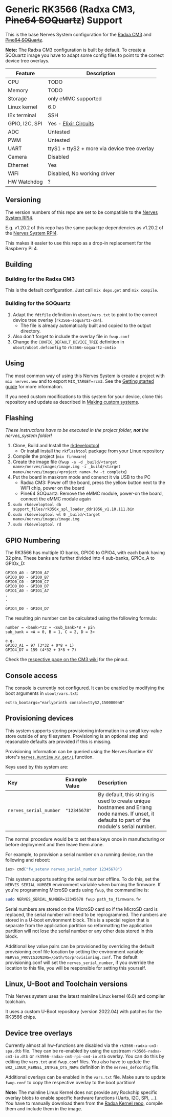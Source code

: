 # Generic RK3566 (Radxa CM3, ~~Pine64 SOQuartz~~) Support


This is the base Nerves System configuration for the [Radxa CM3](https://wiki.radxa.com/Rock3/CM/CM3) and ~~[Pine64 SOQuartz](https://wiki.pine64.org/wiki/SOQuartz)~~.

**Note:** The Radxa CM3 configuration is built by default.
To create a SOQuartz image you have to adapt some config files to point to the correct device tree overlays.


| Feature              | Description                     |
| -------------------- | ------------------------------- |
| CPU                  | TODO             |
| Memory               | TODO                    |
| Storage              | only eMMC supported  |
| Linux kernel         | 6.0               |
| IEx terminal         | SSH                   |
| GPIO, I2C, SPI       | Yes - [Elixir Circuits](https://github.com/elixir-circuits) |
| ADC                  | Untested                             |
| PWM                  | Untested      |
| UART                 | ttyS1 + ttyS2 + more via device tree overlay |
| Camera               | Disabled                           |
| Ethernet             | Yes                             |
| WiFi                 | Disabled, No working driver |
| HW Watchdog          | ? |

## Versioning

The version numbers of this repo are set to be compatible to the [Nerves System RPI4](https://github.com/nerves-project/nerves_system_rpi4).

E.g. v1.20.2 of this repo has the same package dependencies as v1.20.2 of the [Nerves System RPI4](https://github.com/nerves-project/nerves_system_rpi4).

This makes it easier to use this repo as a drop-in replacement for the Raspberry PI 4.

## Building

### Building for the Radxa CM3

This is the default configuration. Just call `mix deps.get` and `mix compile`.

### Building for the SOQuartz

1. Adapt the `fdtfile` definition in `uboot/vars.txt` to point to the correct device tree overlay (`rk3566-soquartz-cm4`).
    - The file is already automatically built and copied to the output directory.
1. Also don't forget to include the overlay file in `fwup.conf`
1. Change the `CONFIG_DEFAULT_DEVICE_TREE` definition in `uboot/uboot.defconfig` to `rk3566-soquartz-cm4io`

## Using

The most common way of using this Nerves System is create a project with `mix
nerves.new` and to export `MIX_TARGET=rcm3`. See the [Getting started
guide](https://hexdocs.pm/nerves/getting-started.html#creating-a-new-nerves-app)
for more information.

If you need custom modifications to this system for your device, clone this
repository and update as described in [Making custom
systems](https://hexdocs.pm/nerves/customizing-systems.html).

## Flashing

*These instructions have to be executed in the project folder, **not** the nerves_system folder!*

1. Clone, Build and Install the [rkdeveloptool](https://github.com/rockchip-linux/rkdeveloptool.git)
    - Or install install the `rkflashtool` package from your Linux repository
1. Compile the project (`mix firmware`)
1. Create the image file (`fwup -a -d _build/<target name>/nerves/images/image.img -i _build/<target name>/nerves/images/<project name>.fw -t complete`)
1. Put the board in maskrom mode and conenct it via USB to the PC
    - Radxa CM3: Power off the board, press the yellow button next to the WIFI chip, power on the board
    - Pine64 SOQuartz: Remove the eMMC module, power-on the board, connect the eMMC module again
1. `sudo rkdeveloptool db support_files/rk356x_spl_loader_ddr1056_v1.10.111.bin`
1. `sudo rkdeveloptool wl 0 _build/<target name>/nerves/images/image.img`
1. `sudo rkdeveloptool rd`

## GPIO Numbering

The RK3566 has multiple IO banks, GPIO0 to GPIO4, with each bank having 32 pins.
These banks are further divided into 4 sub-banks, GPIOx_A to GPIOx_D:
```
GPIO0_A0 - GPIO0_A7
GPIO0_B0 - GPIO0_B7
GPIO0_C0 - GPIO0_C7
GPIO0_D0 - GPIO0_D7
GPIO1_A0 - GPIO1_A7
.
.
.
GPIO4_D0 - GPIO4_D7
```

The resulting pin number can be calculated using the following formula:
```
number = <bank>*32 + <sub_bank>*8 + pin
sub_bank = <A = 0, B = 1, C = 2, D = 3>

e.g.
GPIO3_A1 = 97 (3*32 + 0*8 + 1)
GPIO4_D7 = 159 (4*32 + 3*8 + 7)
```

Check the [respective page on the CM3 wiki](https://wiki.radxa.com/Rock3/CM/CM3/pinout) for the pinout.


## Console access

The console is currently not configured.
It can be enabled by modifying the boot arguments in `uboot/vars.txt`:
```
extra_bootargs="earlyprintk console=ttyS2,1500000n8"
```

## Provisioning devices

This system supports storing provisioning information in a small key-value store
outside of any filesystem. Provisioning is an optional step and reasonable
defaults are provided if this is missing.

Provisioning information can be queried using the Nerves.Runtime KV store's
[`Nerves.Runtime.KV.get/1`](https://hexdocs.pm/nerves_runtime/Nerves.Runtime.KV.html#get/1)
function.

Keys used by this system are:

Key                    | Example Value     | Description
:--------------------- | :---------------- | :----------
`nerves_serial_number` | `"12345678"`       | By default, this string is used to create unique hostnames and Erlang node names. If unset, it defaults to part of the module's serial number.

The normal procedure would be to set these keys once in manufacturing or before
deployment and then leave them alone.

For example, to provision a serial number on a running device, run the following
and reboot:

```elixir
iex> cmd("fw_setenv nerves_serial_number 12345678")
```

This system supports setting the serial number offline. To do this, set the
`NERVES_SERIAL_NUMBER` environment variable when burning the firmware. If you're
programming MicroSD cards using `fwup`, the commandline is:

```sh
sudo NERVES_SERIAL_NUMBER=12345678 fwup path_to_firmware.fw
```

Serial numbers are stored on the MicroSD card so if the MicroSD card is
replaced, the serial number will need to be reprogrammed. The numbers are stored
in a U-boot environment block. This is a special region that is separate from
the application partition so reformatting the application partition will not
lose the serial number or any other data stored in this block.

Additional key value pairs can be provisioned by overriding the default
provisioning.conf file location by setting the environment variable
`NERVES_PROVISIONING=/path/to/provisioning.conf`. The default provisioning.conf
will set the `nerves_serial_number`, if you override the location to this file,
you will be responsible for setting this yourself.

## Linux, U-Boot and Toolchain versions

This Nerves system uses the latest mainline Linux kernel (6.0) and compiler toolchain.

It uses a custom U-Boot repository (version 2022.04) with patches for the RK3566 chips.

## Device tree overlays

Currently almost all hw-functions are disabled via the `rk3566-radxa-cm3-spa.dtb` file.
They can be re-enabled by using the upstream `rk3566-radxa-cm3-io.dtb` or `rk3566-radxa-cm3-rpi-cm4-io.dtb`
overlay. You can do this by editing the `vars.txt` and `fwup.conf` files.
You also have to update the `BR2_LINUX_KERNEL_INTREE_DTS_NAME` definition in the `nerves_defconfig` file.

Additional overlays can be enabled in the `vars.txt` file.
Make sure to update `fwup.conf` to copy the respective overlay to the boot partition!

**Note:** The mainline Linux Kernel does not provide any Rockchip specific overlay blobs to enable specific hardware functions (Uarts, I2C, SPI, ...). You have to manually download them from the [Radxa Kernel repo](https://github.com/radxa/kernel/tree/stable-4.19-rock3/arch/arm64/boot/dts/rockchip/overlay), compile them and include them in the image.
